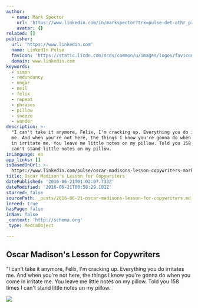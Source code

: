 ```yaml
---
author:
  - name: Mark Spector
    url: 'https://www.linkedin.com/in/markspector?trk=pulse-det-athr_prof-art_hdr'
    avatar: {}
related: []
publisher:
  url: 'https://www.linkedin.com'
  name: LinkedIn Pulse
  favicon: 'https://static.licdn.com/scds/common/u/images/logos/favicons/v1/favicon.ico'
  domain: www.linkedin.com
keywords:
  - simon
  - redundancy
  - ungar
  - neil
  - felix
  - repeat
  - phrases
  - pillow
  - sneeze
  - wander
description: >-
  "I can't take it anymore, Felix, I'm cracking up. Everything you do irritates
  me. And when you're not here, the things I know you're gonna do when you come
  in irritate me. You leave me little notes on my pillow. Told you 158 times I
  can't stand little notes on my pillow.
inLanguage: en
app_links: []
isBasedOnUrl: >-
  https://www.linkedin.com/pulse/oscar-madisons-lesson-copywriters-mark-spector?articleId=9093574159884136103&deepLinkCommentId=6150818789681356800&anchorTime=1466469476155&trk=pulse_spock-people#comments-9093574159884136103
title: Oscar Madison's Lesson for Copywriters
datePublished: '2016-06-21T01:02:07.733Z'
dateModified: '2016-06-21T00:58:29.101Z'
starred: false
sourcePath: _posts/2016-06-21-oscar-madisons-lesson-for-copywriters.md
inFeed: true
hasPage: false
inNav: false
_context: 'http://schema.org'
_type: MediaObject

---
```

<article style=""><h1>Oscar Madison's Lesson for Copywriters</h1><p>"I can't take it anymore, Felix, I'm cracking up. Everything you do irritates me. And when you're not here, the things I know you're gonna do when you come in irritate me. You leave me little notes on my pillow. Told you 158 times I can't stand little notes on my pillow.</p><img src="https://media.licdn.com/mpr/mpr/AAEAAQAAAAAAAAlPAAAAJGI4MjAyMjFkLTEzNzgtNDEwYi04NWM0LWU0OGViOTMzNzRlMg.jpg" /></article>